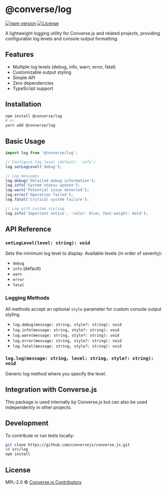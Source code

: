 # @converse/log

[![npm version](https://img.shields.io/npm/v/@converse/log.svg)](https://www.npmjs.com/package/@converse/log)
[![License](https://img.shields.io/badge/license-MPL--2.0-blue.svg)](https://github.com/conversejs/converse.js/blob/master/LICENSE.txt)

A lightweight logging utility for Converse.js and related projects, providing configurable log levels and console output formatting.

## Features

- Multiple log levels (debug, info, warn, error, fatal)
- Customizable output styling
- Simple API
- Zero dependencies
- TypeScript support

## Installation

```bash
npm install @converse/log
# or
yarn add @converse/log
```

## Basic Usage

```javascript
import log from '@converse/log';

// Configure log level (default: 'info')
log.setLogLevel('debug');

// Log messages
log.debug('Detailed debug information');
log.info('System status update');
log.warn('Potential issue detected');
log.error('Operation failed');
log.fatal('Critical system failure');

// Log with custom styling
log.info('Important notice', 'color: blue; font-weight: bold');
```

## API Reference

### `setLogLevel(level: string): void`
Sets the minimum log level to display. Available levels (in order of severity):
- `debug`
- `info` (default)
- `warn` 
- `error`
- `fatal`

### Logging Methods
All methods accept an optional `style` parameter for custom console output styling.

- `log.debug(message: string, style?: string): void`
- `log.info(message: string, style?: string): void`
- `log.warn(message: string, style?: string): void` 
- `log.error(message: string, style?: string): void`
- `log.fatal(message: string, style?: string): void`

### `log.log(message: string, level: string, style?: string): void`
Generic log method where you specify the level.

## Integration with Converse.js

This package is used internally by Converse.js but can also be used independently in other projects.

## Development

To contribute or run tests locally:

```bash
git clone https://github.com/conversejs/converse.js.git
cd src/log
npm install
```

## License

MPL-2.0 © [Converse.js Contributors](https://github.com/conversejs/converse.js/graphs/contributors)
